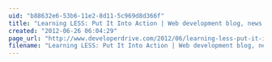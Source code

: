 ```yaml
---
uid: "b88632e6-53b6-11e2-8d11-5c969d8d366f"
title: "Learning LESS: Put It Into Action | Web development blog, news and tutorials - Developer Drive"
created: "2012-06-26 06:04:29"
page_url: "http://www.developerdrive.com/2012/06/learning-less-put-it-into-action/"
filename: "Learning LESS: Put It Into Action | Web development blog, news and tutorials - Developer Drive.html"
---
```

